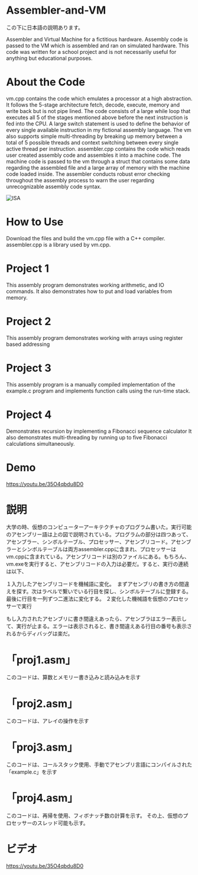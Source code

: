 
# Assembler-and-VM

この下に日本語の説明あります。

Assembler and Virtual Machine for a fictitious hardware. Assembly code is passed to the VM which is assembled and ran on simulated hardware. This code was written for a school project and is not necessarily useful for anything but educational purposes.

# About the Code
vm.cpp contains the code which emulates a processor at a high abstraction. It follows the 5-stage architecture fetch, decode, execute, memory and write back but is not pipe lined. The code consists of a large while loop that executes all 5 of the stages mentioned above before the next instruction is fed into the CPU. A large switch statement is used to define the behavior of every single available instruction in my fictional assembly language. The vm also supports simple multi-threading by breaking up memory between a total of 5 possible threads and context switching between every single active thread per instruction.
assembler.cpp contains the code which reads user created assembly code and assembles it into a machine code. The machine code is passed to the vm through a struct that contains some data regarding the assembled file and a large array of memory with the machine code loaded inside. The assembler conducts robust error checking throughout the assembly process to warn the user regarding unrecognizable assembly code syntax.   

![ISA](https://user-images.githubusercontent.com/85288181/121529414-569bdf80-ca37-11eb-8603-64fc71debd7f.jpg)

# How to Use
Download the files and build the vm.cpp file with a C++ compiler. assembler.cpp is a library used by vm.cpp.

# Project 1
This assembly program demonstrates working arithmetic, and IO commands. It also demonstrates how to put and load variables from memory.

# Project 2
This assembly program demonstrates working with arrays using register based addressing

# Project 3
This assembly program is a manually compiled implementation of the example.c program and implements function calls using the run-time stack.

# Project 4
Demonstrates recursion by implementing a Fibonacci sequence calculator
It also demonstrates multi-threading by running up to five Fibonacci calculations simultaneously.

# Demo
https://youtu.be/35O4qbdu8D0

# 説明

大学の時、仮想のコンピューターアーキテクチャのプログラム書いた。実行可能のアセンブリー語は上の図で説明されている。プログラムの部分は四つあって、アセンブラー、シンボルテーブル、プロセッサー、アセンブリコード。アセンブラーとシンボルテーブルは両方assembler.cppに含まれ、プロセッサーはvm.cppに含まれている。アセンブリコードは別のファイルにある。もちろん、vm.exeを実行すると、アセンブリコードの入力は必要だ。すると、実行の連続は以下、

１入力したアセンブリコードを機械語に変化。　まずアセンブリの書き方の間違えを探す。次はラベルで繋いでいる行目を探し、シンボルテーブルに登録する。最後に行目を一列ずつ二進法に変化する。
２変化した機械語を仮想のプロセッサーで実行

もし入力されたアセンブリに書き間違えあったら、アセンブラはエラー表示して、実行が止まる。エラーは表示されると、書き間違えある行目の番号も表示されるからディバッグは楽だ。

# 「proj1.asm」
このコードは、算数とメモリー書き込みと読み込みを示す

# 「proj2.asm」
このコードは、アレイの操作を示す

# 「proj3.asm」
このコードは、コールスタック使用、手動でアセンブリ言語にコンパイルされた「example.c」を示す

# 「proj4.asm」
このコードは、再帰を使用、フィボナッチ数の計算を示す。
その上、仮想のプロセッサーのスレッド可能も示す。

# ビデオ
https://youtu.be/35O4qbdu8D0
